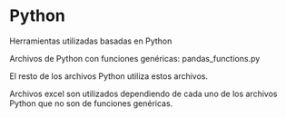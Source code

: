 # Python
Herramientas utilizadas basadas en Python

Archivos de Python con funciones genéricas:
pandas_functions.py

El resto de los archivos Python utiliza estos archivos. 

Archivos excel son utilizados dependiendo de cada uno de los archivos Python que no son de funciones genéricas.



